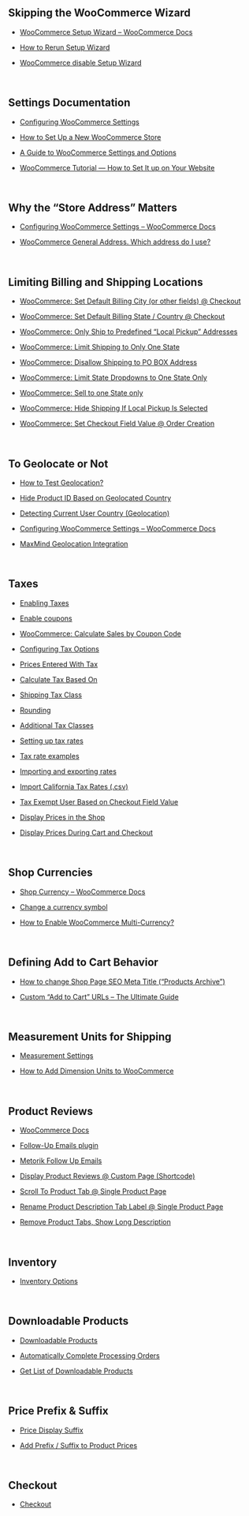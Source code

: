 
## Skipping the WooCommerce Wizard

* [WooCommerce Setup Wizard – WooCommerce Docs](https://docs.woocommerce.com/document/woocommerce-setup-wizard/)

* [How to Rerun Setup Wizard](https://wordpress.org/support/topic/rerun-setup-wizard/)

* [WooCommerce disable Setup Wizard](https://stackoverflow.com/questions/58241885/woocommerce-disable-setup-wizard)

<br/>

## Settings Documentation

* [Configuring WooCommerce Settings](https://docs.woocommerce.com/document/configuring-woocommerce-settings/)

* [How to Set Up a New WooCommerce Store](https://woocommerce.com/posts/how-to-set-up-a-new-woocommerce-store/)

* [A Guide to WooCommerce Settings and Options](https://www.cloudways.com/blog/woocommerce-settings-and-options/)

* [WooCommerce Tutorial — How to Set It up on Your Website](https://kinsta.com/blog/woocommerce-tutorial/)

<br/>

## Why the “Store Address” Matters
* [Configuring WooCommerce Settings – WooCommerce Docs](https://docs.woocommerce.com/document/configuring-woocommerce-settings/#section-1)

* [WooCommerce General Address. Which address do I use?](https://wordpress.org/support/topic/woocommerce-general-address-which-address-do-i-use/)

<br/>

## Limiting Billing and Shipping Locations
* [WooCommerce: Set Default Billing City (or other fields) @ Checkout](https://www.businessbloomer.com/woocommerce-set-default-city-values-checkout/)

* [WooCommerce: Set Default Billing State / Country @ Checkout](https://www.businessbloomer.com/woocommerce-set-default-state-checkout-page/)

* [WooCommerce: Only Ship to Predefined “Local Pickup” Addresses](https://www.businessbloomer.com/woocommerce-ship-predefined-local-pickup-addresses/)

* [WooCommerce: Limit Shipping to Only One State](https://www.businessbloomer.com/woocommerce-allow-shipping-one-state-only/)

* [WooCommerce: Disallow Shipping to PO BOX Address](https://www.businessbloomer.com/woocommerce-disallow-shipping-to-po-box/)

* [WooCommerce: Limit State Dropdowns to One State Only](https://www.businessbloomer.com/woocommerce-limit-state-dropdowns-one-state/)

* [WooCommerce: Sell to one State only](https://www.businessbloomer.com/woocommerce-sell-one-state/)

* [WooCommerce: Hide Shipping If Local Pickup Is Selected](https://www.businessbloomer.com/woocommerce-hide-shipping-local-pickup-selected/)

* [WooCommerce: Set Checkout Field Value @ Order Creation](https://www.businessbloomer.com/woocommerce-set-checkout-field-value-order-creation/)

<br/>

## To Geolocate or Not
* [How to Test Geolocation?](https://www.businessbloomer.com/test-woocommerce-geolocation/)

* [Hide Product ID Based on Geolocated Country](https://www.businessbloomer.com/woocommerce-hide-product-based-on-ip-address-geolocation/)

* [Detecting Current User Country (Geolocation)](https://www.businessbloomer.com/woocommerce-detecting-current-user-country-geolocation/)

* [Configuring WooCommerce Settings – WooCommerce Docs](https://docs.woocommerce.com/document/configuring-woocommerce-settings/#section-1)

* [MaxMind Geolocation Integration](https://docs.woocommerce.com/document/maxmind-geolocation-integration/)

<br/>

## Taxes

* [Enabling Taxes](https://docs.woocommerce.com/document/setting-up-taxes-in-woocommerce/#section-1)

* [Enable coupons](https://docs.woocommerce.com/document/configuring-woocommerce-settings/#section-3)

* [WooCommerce: Calculate Sales by Coupon Code](https://www.businessbloomer.com/woocommerce-calculate-sales-coupon-code/)

* [Configuring Tax Options](https://docs.woocommerce.com/document/setting-up-taxes-in-woocommerce/#section-2)

* [Prices Entered With Tax](https://docs.woocommerce.com/document/setting-up-taxes-in-woocommerce/#section-3)

* [Calculate Tax Based On](https://docs.woocommerce.com/document/setting-up-taxes-in-woocommerce/#section-4)

* [Shipping Tax Class](https://docs.woocommerce.com/document/setting-up-taxes-in-woocommerce/#section-5)

* [Rounding](https://docs.woocommerce.com/document/setting-up-taxes-in-woocommerce/#section-6)

* [Additional Tax Classes](https://docs.woocommerce.com/document/setting-up-taxes-in-woocommerce/#section-7)

* [Setting up tax rates](https://docs.woocommerce.com/document/setting-up-taxes-in-woocommerce/#section-12)

* [Tax rate examples](https://docs.woocommerce.com/document/setting-up-taxes-in-woocommerce/#section-13)

* [Importing and exporting rates](https://docs.woocommerce.com/document/setting-up-taxes-in-woocommerce/#section-14)

* [Import California Tax Rates (.csv)](https://www.businessbloomer.com/woocommerce-import-california-tax-rates-csv/)

* [Tax Exempt User Based on Checkout Field Value](https://www.businessbloomer.com/woocommerce-remove-tax-checkout-field-value-exists/)

* [Display Prices in the Shop](https://docs.woocommerce.com/document/setting-up-taxes-in-woocommerce/#section-8)

* [Display Prices During Cart and Checkout](https://docs.woocommerce.com/document/setting-up-taxes-in-woocommerce/#section-9)

<br/>


## Shop Currencies
* [Shop Currency – WooCommerce Docs](https://docs.woocommerce.com/document/shop-currency/)

* [Change a currency symbol](https://docs.woocommerce.com/document/change-a-currency-symbol/)

* [How to Enable WooCommerce Multi-Currency?](https://www.businessbloomer.com/charge-customers-currency/)

<br/>


## Defining Add to Cart Behavior
* [How to change Shop Page SEO Meta Title (“Products Archive”)](https://www.businessbloomer.com/resolved-woocommerce-change-shop-page-seo-meta-title-products-archive/)

* [Custom “Add to Cart” URLs – The Ultimate Guide](https://www.businessbloomer.com/woocommerce-custom-add-cart-urls-ultimate-guide/)

<br/>


## Measurement Units for Shipping

* [Measurement Settings](https://docs.woocommerce.com/document/adding-dimensions-and-weights-to-products-for-shipping/#section-1)

* [How to Add Dimension Units to WooCommerce](https://www.skyverge.com/blog/how-to-add-dimension-units-to-woocommerce/)

<br/>


## Product Reviews
* [WooCommerce Docs](https://docs.woocommerce.com/document/configuring-woocommerce-settings/#section-9)

* [Follow-Up Emails plugin](https://docs.woocommerce.com/document/send-request-review-after-purchase/)

* [Metorik Follow Up Emails](https://metorik.com/blog/woocommerce-follow-up-emails)

* [Display Product Reviews @ Custom Page (Shortcode)](https://www.businessbloomer.com/woocommerce-display-product-reviews-custom-page-shortcode/)

* [Scroll To Product Tab @ Single Product Page](https://www.businessbloomer.com/woocommerce-scroll-to-product-tab-single-product-page/)

* [Rename Product Description Tab Label @ Single Product Page](https://www.businessbloomer.com/woocommerce-edit-product-tabs-labels/)

* [Remove Product Tabs, Show Long Description](https://www.businessbloomer.com/woocommerce-remove-product-tabs-echo-long-description/)

<br/>

## Inventory
* [Inventory Options](https://docs.woocommerce.com/document/configuring-woocommerce-settings/#inventory-options)

<br/>

## Downloadable Products
* [Downloadable Products](https://docs.woocommerce.com/document/configuring-woocommerce-settings/#section-10)

* [Automatically Complete Processing Orders](https://www.businessbloomer.com/woocommerce-automatically-complete-processing-orders/)

* [Get List of Downloadable Products](https://www.businessbloomer.com/woocommerce-get-list-of-downloadable-products/)

<br/>

## Price Prefix & Suffix
* [Price Display Suffix](https://docs.woocommerce.com/document/setting-up-taxes-in-woocommerce/#section-10)

* [Add Prefix / Suffix to Product Prices](https://www.businessbloomer.com/woocommerce-add-prefix-suffix-product-prices/)

<br/>

## Checkout
* [Checkout](https://docs.woocommerce.com/document/woocommerce-customizer/#section-17)


